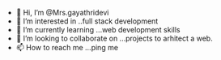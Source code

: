 - 👋 Hi, I’m @Mrs.gayathridevi 
- 👀 I’m interested in ..full stack development
- 🌱 I’m currently learning ...web development skills
- 💞️ I’m looking to collaborate on ...projects to arhitect a web.
- 📫 How to reach me ...ping me

<!---
gayathrianooj/gayathrianooj is a ✨ special ✨ repository because its `README.md` (this file) appears on your GitHub profile.
You can click the Preview link to take a look at your changes.
--->

